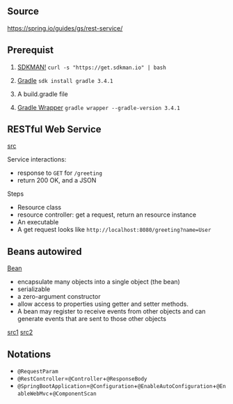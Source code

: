## Source
https://spring.io/guides/gs/rest-service/

## Prerequist
1. [SDKMAN!](http://sdkman.io/install.html)
`curl -s "https://get.sdkman.io" | bash`

2. [Gradle](https://gradle.org/install)
`sdk install gradle 3.4.1`

3. A build.gradle file

4. [Gradle Wrapper](https://spring.io/guides/gs/gradle/)
`gradle wrapper --gradle-version 3.4.1`

## RESTful Web Service
[src](https://spring.io/guides/gs/rest-service/)

Service interactions:
- response to `GET` for `/greeting`
- return 200 OK, and a JSON

Steps
- Resource class
- resource controller: get a request, return an resource instance
- An executable
- A get request looks like `http://localhost:8080/greeting?name=User`

## Beans autowired
[Bean](https://en.wikipedia.org/wiki/JavaBeans)
- encapsulate many objects into a single object (the bean)
- serializable
- a zero-argument constructor
- allow access to properties using getter and setter methods.
- A bean may register to receive events from other objects and can generate events that are sent to those other objects

[src1](http://www.mkyong.com/spring/spring-auto-wiring-beans-in-xml/)
[src2](https://www.mkyong.com/spring/spring-auto-wiring-beans-with-autowired-annotation/)

## Notations
- `@RequestParam`
- `@RestController`=`@Controller`+`@ResponseBody`
- `@SpringBootApplication`=`@Configuration`+`@EnableAutoConfiguration`+`@EnableWebMvc`+`@ComponentScan`

